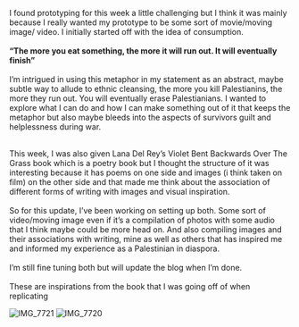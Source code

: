 I found prototyping for this week a little challenging but I think it was mainly because I really wanted my prototype to be some sort of movie/moving image/ video. 
I initially started off with the idea of consumption. </br></br>
<b> “The more you eat something, the more it will run out. It will eventually finish”</b> </br></br>
I’m intrigued in using this metaphor in my statement as an abstract, maybe subtle way to allude to ethnic cleansing, the more you kill Palestianins, the more they run out. You will eventually erase Palestianians. I wanted to explore what I can do and how I can make something out of it that keeps the metaphor but also maybe bleeds into the aspects of survivors guilt and helplessness during war. </br></br>

This week, I was also given Lana Del Rey’s Violet Bent Backwards Over The Grass book which is a poetry book but I thought the structure of it was interesting because it has poems on one side and images (i think taken on film) on the other side and that made me think about the association of different forms of writing with images and visual inspiration. 
</br></br>
So for this update, I’ve been working on setting up both. Some sort of video/moving image even if it’s a compilation of photos with some audio that I think maybe could be more head on. And also compiling images and their associations with writing, mine as well as others that has inspired me and informed my experience as a Palestinian in diaspora. 
</br></br>
I’m still fine tuning both but will update the blog when I’m done. 
</br></br>
These are inspirations from the book that I was going off of when replicating

![IMG_7721](https://github.com/user-attachments/assets/abe46c56-6ac3-4618-a402-b28c203671ef)
![IMG_7720](https://github.com/user-attachments/assets/74a59b36-b578-4351-bab3-489f1c654598)
